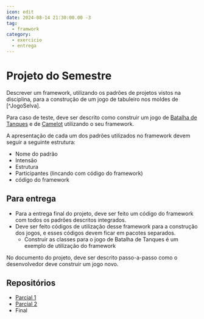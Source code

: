 ```yaml
---
icon: edit
date: 2024-08-14 21:30:00.00 -3
tag:
  - framwork
category:
  - exercicio
  - entrega
---
```


# Projeto do Semestre

Descrever um framework, utilizando os padrões de projetos vistos na disciplina, para a construção de um jogo de tabuleiro nos moldes de [^JogoSelva].

Para caso de teste, deve ser descrito como construir um jogo de [Batalha de Tanques](https://brainking.com/pt/GameRules?tp=20) e de [Camelot](https://brainking.com/pt/GameRules?tp=124) utilizando o seu framework.

A apresentação de cada um dos padrões utilizados no framework devem seguir a seguinte estrutura:
- Nome do padrão
- Intensão
- Estrutura
- Participantes (lincando com código do framework)
- código do framework

## Para entrega

- Para a entrega final do projeto, deve ser feito um código do framework com todos os padrões descritos integrados. 
- Deve ser feito códigos de utilização desse framework para a construção dos jogos, e esses códigos devem ficar em pacotes separados.
  - Construir as classes para o jogo de Batalha de Tanques é um exemplo de utilização do framework

No documento do projeto, deve ser descrito passo-a-passo como o desenvolvedor deve construir um jogo novo.

## Repositórios
- [Parcial 1](https://classroom.github.com/a/RM1yLssV)
- [Parcial 2](https://classroom.github.com/a/Qk3Q6DXl)
- Final 




<!-- @include: ../includes/bib.md -->
